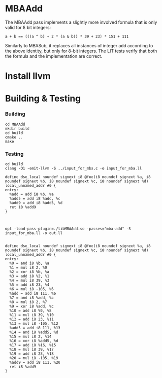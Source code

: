 
# MBAAdd
The MBAAdd pass implements a slightly more involved formula that is only valid for 8 bit integers:
```
a + b == (((a ^ b) + 2 * (a & b)) * 39 + 23) * 151 + 111
```
Similarly to MBASub, it replaces all instances of integer add according to the above identity, but only for 8-bit integers. The LIT tests verify that both the formula and the implementation are correct.

#  Install llvm


#  Building & Testing
### Building
```
cd MBAAdd
mkdir build
cd build
cmake ..
make

```

###  Testing
```
cd build
clang -O1 -emit-llvm -S ../input_for_mba.c -o input_for_mba.ll

define dso_local noundef signext i8 @foo(i8 noundef signext %a, i8 noundef signext %b, i8 noundef signext %c, i8 noundef signext %d) local_unnamed_addr #0 {
entry:
  %add = add i8 %b, %a
  %add5 = add i8 %add, %c
  %add9 = add i8 %add5, %d
  ret i8 %add9
}



opt -load-pass-plugin=./libMBAAdd.so -passes="mba-add" -S input_for_mba.ll -o out.ll


define dso_local noundef signext i8 @foo(i8 noundef signext %a, i8 noundef signext %b, i8 noundef signext %c, i8 noundef signext %d) local_unnamed_addr #0 {
entry:
  %0 = and i8 %b, %a
  %1 = mul i8 2, %0
  %2 = xor i8 %b, %a
  %3 = add i8 %2, %1
  %4 = mul i8 39, %3
  %5 = add i8 23, %4
  %6 = mul i8 -105, %5
  %add = add i8 111, %6
  %7 = and i8 %add, %c
  %8 = mul i8 2, %7
  %9 = xor i8 %add, %c
  %10 = add i8 %9, %8
  %11 = mul i8 39, %10
  %12 = add i8 23, %11
  %13 = mul i8 -105, %12
  %add5 = add i8 111, %13
  %14 = and i8 %add5, %d
  %15 = mul i8 2, %14
  %16 = xor i8 %add5, %d
  %17 = add i8 %16, %15
  %18 = mul i8 39, %17
  %19 = add i8 23, %18
  %20 = mul i8 -105, %19
  %add9 = add i8 111, %20
  ret i8 %add9
}


```
